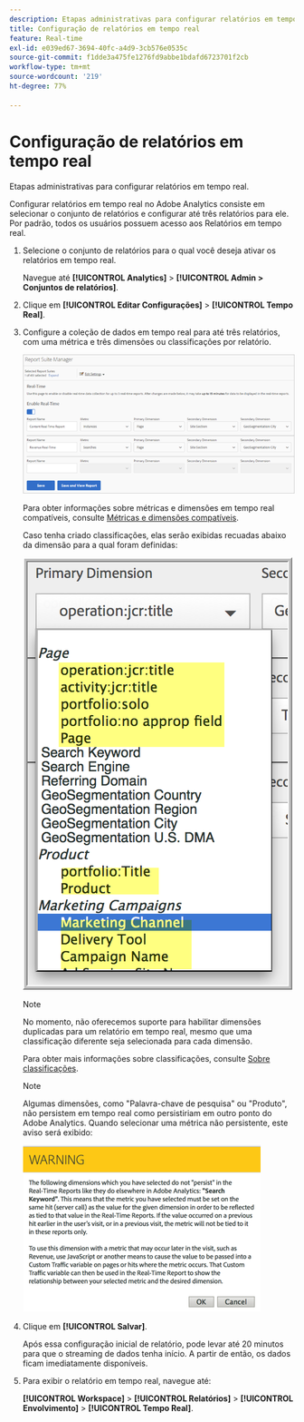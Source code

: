 ```yaml
---
description: Etapas administrativas para configurar relatórios em tempo real.
title: Configuração de relatórios em tempo real
feature: Real-time
exl-id: e039ed67-3694-40fc-a4d9-3cb576e0535c
source-git-commit: f1dde3a475fe1276fd9abbe1bdafd6723701f2cb
workflow-type: tm+mt
source-wordcount: '219'
ht-degree: 77%

---
```


# Configuração de relatórios em tempo real

Etapas administrativas para configurar relatórios em tempo real.

Configurar relatórios em tempo real no Adobe Analytics consiste em selecionar o conjunto de relatórios e configurar até três relatórios para ele. Por padrão, todos os usuários possuem acesso aos Relatórios em tempo real.

1. Selecione o conjunto de relatórios para o qual você deseja ativar os relatórios em tempo real.

   Navegue até **[!UICONTROL Analytics]** > **[!UICONTROL Admin > Conjuntos de relatórios]**.

1. Clique em **[!UICONTROL Editar Configurações]** > **[!UICONTROL Tempo Real]**.

1. Configure a coleção de dados em tempo real para até três relatórios, com uma métrica e três dimensões ou classificações por relatório.

   ![](/help/admin/admin/c-manage-report-suites/c-edit-report-suites/realtime/assets/real_time_admin.png)

   Para obter informações sobre métricas e dimensões em tempo real compatíveis, consulte [Métricas e dimensões compatíveis](/help/admin/admin/c-manage-report-suites/c-edit-report-suites/realtime/realtime-metrics.md).

   Caso tenha criado classificações, elas serão exibidas recuadas abaixo da dimensão para a qual foram definidas:

   ![](/help/admin/admin/c-manage-report-suites/c-edit-report-suites/realtime/assets/classifications.png)

   >[!NOTE]
   >
   >No momento, não oferecemos suporte para habilitar dimensões duplicadas para um relatório em tempo real, mesmo que uma classificação diferente seja selecionada para cada dimensão.

   Para obter mais informações sobre classificações, consulte [Sobre classificações](/help/components/classifications/c-classifications.md).

   >[!NOTE]
   >
   >Algumas dimensões, como &quot;Palavra-chave de pesquisa&quot; ou &quot;Produto&quot;, não persistem em tempo real como persistiriam em outro ponto do Adobe Analytics. Quando selecionar uma métrica não persistente, este aviso será exibido:

   ![](/help/admin/admin/c-manage-report-suites/c-edit-report-suites/realtime/assets/warning_dimensions.png)

1. Clique em **[!UICONTROL Salvar]**.

   Após essa configuração inicial de relatório, pode levar até 20 minutos para que o streaming de dados tenha início. A partir de então, os dados ficam imediatamente disponíveis.

1. Para exibir o relatório em tempo real, navegue até:

   **[!UICONTROL Workspace]** > **[!UICONTROL Relatórios]** > **[!UICONTROL Envolvimento]** > **[!UICONTROL Tempo Real]**.

